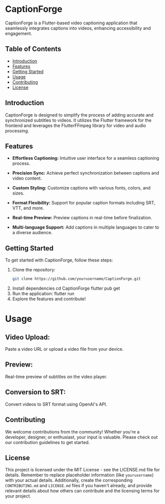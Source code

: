 # CaptionForge

CaptionForge is a Flutter-based video captioning application that seamlessly integrates captions into videos, enhancing accessibility and engagement.

## Table of Contents
- [Introduction](#introduction)
- [Features](#features)
- [Getting Started](#getting-started)
- [Usage](#usage)
- [Contributing](#contributing)
- [License](#license)

## Introduction

CaptionForge is designed to simplify the process of adding accurate and synchronized subtitles to videos. It utilizes the Flutter framework for the frontend and leverages the FlutterFFmpeg library for video and audio processing.

## Features

- **Effortless Captioning:** Intuitive user interface for a seamless captioning process.
  
- **Precision Sync:** Achieve perfect synchronization between captions and video content.

- **Custom Styling:** Customize captions with various fonts, colors, and sizes.

- **Format Flexibility:** Support for popular caption formats including SRT, VTT, and more.

- **Real-time Preview:** Preview captions in real-time before finalization.

- **Multi-language Support:** Add captions in multiple languages to cater to a diverse audience.

## Getting Started

To get started with CaptionForge, follow these steps:

1. Clone the repository:
   ```bash
   git clone https://github.com/yourusername/CaptionForge.git
2. Install dependencies
   cd CaptionForge
   flutter pub get
3. Run the application:
   flutter run
4. Explore the features and contribute!

# Usage
## Video Upload:
Paste a video URL or upload a video file from your device.
## Preview:
Real-time preview of subtitles on the video player.
## Conversion to SRT:
Convert videos to SRT format using OpenAI's API.
## Contributing
We welcome contributions from the community! Whether you're a developer, designer, or enthusiast, your input is valuable. Please check out our contribution guidelines to get started.

## License
This project is licensed under the MIT License - see the LICENSE.md file for details.
Remember to replace placeholder information (like `yourusername`) with your actual details. Additionally, create the corresponding `CONTRIBUTING.md` and `LICENSE.md` files if you haven't already, and provide relevant details about how others can contribute and the licensing terms for your project.

